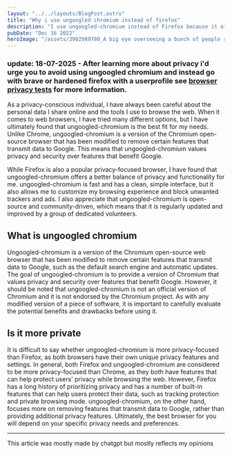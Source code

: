 ```yaml
---
layout: "../../layouts/BlogPost.astro"
title: "Why i use ungoogled chromium instead of firefox"
description: "I use ungoogled-chromium instead of Firefox because it offers a privacy-focused, customizable, and open-source alternative to Chrome that is perfect for my needs."
pubDate: "Dec 16 2022"
heroImage: "/assets/3902989780_A big eye overseeing a bunch of people standing in_xl-beta-v2-2-2.png"
---
```


### update: 18-07-2025 - After learning more about privacy i'd urge you to avoid using ungoogled chromium and instead go with brave or hardened firefox with a userprofile see [browser privacy tests](https://privacytests.org/) for more information.

As a privacy-conscious individual, I have always been careful about the personal data I share online and the tools I use to browse the web. When it comes to web browsers, I have tried many different options, but I have ultimately found that ungoogled-chromium is the best fit for my needs. Unlike Chrome, ungoogled-chromium is a version of the Chromium open-source browser that has been modified to remove certain features that transmit data to Google. This means that ungoogled-chromium values privacy and security over features that benefit Google.

While Firefox is also a popular privacy-focused browser, I have found that ungoogled-chromium offers a better balance of privacy and functionality for me. ungoogled-chromium is fast and has a clean, simple interface, but it also allows me to customize my browsing experience and block unwanted trackers and ads. I also appreciate that ungoogled-chromium is open-source and community-driven, which means that it is regularly updated and improved by a group of dedicated volunteers.

## What is ungoogled chromium

Ungoogled-chromium is a version of the Chromium open-source web browser that has been modified to remove certain features that transmit data to Google, such as the default search engine and automatic updates. The goal of ungoogled-chromium is to provide a version of Chromium that values privacy and security over features that benefit Google. However, it should be noted that ungoogled-chromium is not an official version of Chromium and it is not endorsed by the Chromium project. As with any modified version of a piece of software, it is important to carefully evaluate the potential benefits and drawbacks before using it.

## Is it more private

It is difficult to say whether ungoogled-chromium is more privacy-focused than Firefox, as both browsers have their own unique privacy features and settings. In general, both Firefox and ungoogled-chromium are considered to be more privacy-focused than Chrome, as they both have features that can help protect users' privacy while browsing the web. However, Firefox has a long history of prioritizing privacy and has a number of built-in features that can help users protect their data, such as tracking protection and private browsing mode. ungoogled-chromium, on the other hand, focuses more on removing features that transmit data to Google, rather than providing additional privacy features. Ultimately, the best browser for you will depend on your specific privacy needs and preferences.

---

This article was mostly made by chatgpt but mostly reflects my opinions
